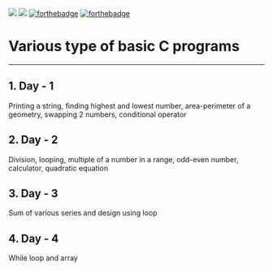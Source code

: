 ![](https://img.shields.io/badge/git-e6091f?colorA=e6a5ac&style=for-the-badge&logo=git)
![](https://img.shields.io/badge/for-you-181717?colorA=099450&colorB=9cd6ba&style=for-the-badge)
[![forthebadge](https://forthebadge.com/images/badges/check-it-out.svg)](https://forthebadge.com)
[![forthebadge](https://forthebadge.com/images/badges/made-with-c.svg)](https://forthebadge.com)
# Various type of basic C programs
---
## 1. Day - 1
Printing a string, finding highest and lowest number, area-perimeter of a geometry, swapping 2 numbers, conditional operator
## 2. Day - 2
Division, looping, multiple of a number in a range, odd-even number, calculator, quadratic equation
## 3. Day - 3
Sum of various series and design using loop
## 4. Day - 4
While loop and array
